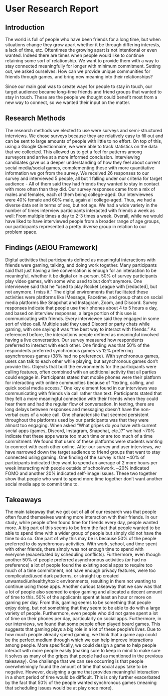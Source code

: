 # User Research Report

## Introduction
The world is full of people who have been friends for a long time, but when situations change they grow apart whether it be through differing interests, a lack of time, etc. Oftentimes the growing apart is not intentional or even wanted. Indeed there are times when people would like to continue retaining some sort of relationship. We want to provide them with a way to stay connected meaningfully for longer with minimum commitment. Setting out, we asked ourselves: How can we provide unique communities for friends through games, and bring new meaning into their relationships?


Since our main goal was to create ways for people to stay in touch, our target audience became long-time friends and friend groups that wanted to stay in touch. These are the people we thought could benefit most from a new way to connect, so we wanted their input on the matter.


## Research Methods

The research methods we elected to use were surveys and semi-structured interviews. We chose surveys because they are relatively easy to fill out and can be sent to large amounts of people with little to no effort. On top of this, using a Google Questionnaire, we were able to track statistics on the data that we collected. This allowed us to get a feel for patterns among surveyors and arrive at a more informed conclusion. Interviewing candidates gave us a deeper understanding of how they feel about current social media/social games, complementing these with more quantitative information we got from the survey.
We received 26 responses to our survey and interviewed 5 people, all but 1 falling under our criteria for target audience - All of them said they had friends they wanted to stay in contact with more often than they did. Our survey responses came from a mix of males and females, each of them being college-aged. Our interviewees were 40% female and 60% male, again all college-aged. Thus, we had a diverse data set in terms of sex, but not age. We had a wide variety in the number of times interview participants interacted with friends a week as well: From multiple times a day to 2-3 times a week. Overall, while we would have liked to have interviewed people from a broader range of age groups, our participants represented a pretty diverse group in relation to our problem space.

## Findings (AEIOU Framework)

Digital activities that participants defined as meaningful interactions with friends were gaming, talking, and doing work together. Many participants said that just having a live conversation is enough for an interaction to be meaningful, whether it be digital or in-person. 50% of survey participants play video games, with some who used to but don’t anymore. One interviewee said that he “used to play Rocket League with [redacted], but not anymore. I miss it.”
The digital environments that facilitated these activities were platforms like iMessage, Facetime, and group chats on social media platforms like Snapchat and Instagram, Zoom, and Discord. Survey responses indicate that people use their phones about 4 to 5 hours a day, and based on interview responses, a large portion of this use is communicating with friends. Every interviewee said they engaged in some sort of video call. Multiple said they used Discord or party chats while gaming, with one saying it was “the best way to interact with friends.”
As referenced before, the interactions people defined as meaningful involved having a live conversation. Our survey measured how respondents preferred to interact with each other. One finding was that 50% of the respondents preferred synchronous games vs 12% preferring asynchronous games (38% had no preference). With synchronous games, users can talk to each other while playing, but asynchronous games don’t provide this.
Objects that built the environments for the participants were calling features, often combined with an additional activity that all parties could engage in. Participants stated that mobile phones were their platform for interacting with online communities because of “texting, calling, and quick social media access.” One key element found in our interviews was communicating with friends via call rather than text. Participants stated that they felt a more meaningful connection with their friends when they could hear them and had the regular flow of conversation. In texting, there are long delays between responses and messaging doesn't have the non-verbal cues of a voice call. One characteristic that seemed persistent throughout the platforms used by our participants was that they were almost too engaging. When asked “What gripes do you have with current social apps (games, Discord, Instagram, Snapchat, etc.)?” we had ~70% indicate that these apps waste too much time or are too much of a time commitment.
We found that users of these platforms were students wanting to connect with each other online. After our survey and user interviews, we have narrowed down the target audience to friend groups that want to stay connected using gaming. One finding of the survey is that ~40% of participants indicated they want to spend an average of 2 more hours per week interacting with people outside of school/work. ~20% indicated FOMO and another 20% indicated self-image issues. These two together show that people who want to spend more time together don’t want another social media app to commit time to.

## Takeaways

The main takeaway that we got out of all of our research was that people often found themselves wanting more interaction with their friends. In our study, while people often found time for friends every day, people wanted more. A big part of this seems to be from the fact that people wanted to be able to spend time with a wider group of people but simply did not have the time to do so. One part of why this may be is because 50% of the people preferred to do synchronous activities. With work, school, and time spent with other friends, there simply was not enough time to spend with everyone (exacerbated by scheduling conflicts). Furthermore, even though another 50% of people preferred asynchronous activities (or had no preference) a lot of people found the existing social apps to require too much of a time commitment, not have enough privacy features, were too complicated/used dark patterns, or straight up created unwanted/unhealthy/toxic environments, resulting in them not wanting to continue using those apps.
Another curious takeaway that we saw was that a lot of people also seemed to enjoy gaming and allocated a decent amount of time to this. 50% of the applicants spent at least an hour or more on gaming per day. From this, gaming seems to be something that people enjoy doing, but not something that they seem to be able to do with a large variety of people. Furthermore, even people who did not game spent a lot of time on their phones per day, particularly on social apps. Furthermore, in our interviews, we found that some people often played board games. This suggests that gaming plays a big role in a lot of these people’s lives. Due to how much people already spend gaming, we think that a game app could be the perfect medium through which we can help improve interactions among people. More specifically, we could design a game to help people interact with more people easily (making sure to keep in mind to make sure it solves as many of the gripes that people had as mentioned in the previous takeaway). One challenge that we can see occurring is that people overwhelmingly found the amount of time that social apps take to be negative. However, designing a game that provides meaningful interaction in a short period of time would be difficult. This is only further exacerbated by the fact that 50% of the people wanted synchronous games (meaning that scheduling issues would be at play once more).
